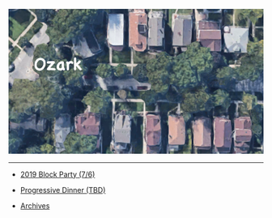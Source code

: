 
![Ozark](/assets/images/ozark.jpg "Ozark")

-----

* [2019 Block Party (7/6)](/2019blockparty.md)
* [Progressive Dinner (TBD)](/2019progressivedinner.md)

* [Archives](/archived/archives.md)
